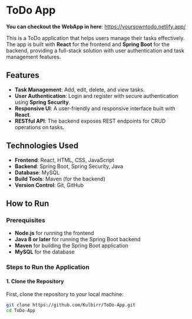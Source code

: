 # ToDo App
**You can checkout the WebApp in here**: https://yoursowntodo.netlify.app/

This is a ToDo application that helps users manage their tasks effectively. The app is built with **React** for the frontend and **Spring Boot** for the backend, providing a full-stack solution with user authentication and task management features.

## Features

- **Task Management**: Add, edit, delete, and view tasks.
- **User Authentication**: Login and register with secure authentication using **Spring Security**.
- **Responsive UI**: A user-friendly and responsive interface built with **React**.
- **RESTful API**: The backend exposes REST endpoints for CRUD operations on tasks.

## Technologies Used

- **Frontend**: React, HTML, CSS, JavaScript
- **Backend**: Spring Boot, Spring Security, Java
- **Database**: MySQL
- **Build Tools**: Maven (for the backend)
- **Version Control**: Git, GitHub

## How to Run

### Prerequisites

- **Node.js** for running the frontend
- **Java 8 or later** for running the Spring Boot backend
- **Maven** for building the Spring Boot application
- **MySQL** for the database

### Steps to Run the Application

#### 1. **Clone the Repository**
First, clone the repository to your local machine:

```bash
git clone https://github.com/Kulbirr/ToDo-App.git
cd ToDo-App
